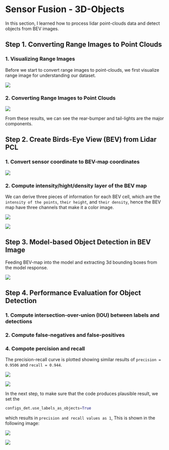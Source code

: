 # Sensor Fusion - 3D-Objects

In this section, I learned how to process lidar point-clouds data and detect objects from BEV images.

## Step 1. Converting Range Images to Point Clouds

### 1. Visualizing Range Images

Before we start to convert range images to point-clouds, we first visualize range image for understanding our dataset.

![](img/range_image.png)

### 2. Converting Range Images to Point Clouds

![](img/lidar_point_cloud.png)

From these results, we can see the rear-bumper and tail-lights are the major components.

## Step 2. Create Birds-Eye View (BEV) from Lidar PCL

### 1. Convert sensor coordinate to BEV-map coordinates

![](img/bev.png)


### 2. Compute intensity/hight/density layer of the BEV map

We can derive three pieces of information for each BEV cell, which are the `intensity of the points`, `their height`, and `their density`, hence the BEV map have three channels that make it a color image.

![](img/intensity_layer.png)

![](img/height_layer.png)

## Step 3. Model-based Object Detection in BEV Image

Feeding BEV-map into the model and extracting 3d bounding boxes from the model response.

![](img/labels_detected_objects.png)

## Step 4. Performance Evaluation for Object Detection

### 1. Compute intersection-over-union (IOU) between labels and detections

### 2. Compute false-negatives and false-positives

### 4. Compote percision and recall

The precision-recall curve is plotted showing similar results of `precision = 0.9506` and `recall = 0.944`.

![](img/performance_metric_01.png)

![](img/performance_metric_00.png)

In the next step, to make sure that the code produces plausible result, we set the

```python
configs_det.use_labels_as_objects=True
```

which results in `precision and recall values as 1`, This is shown in the following image:

![](img/performance_metric_11.png)

![](img/performance_metric_10.png)

